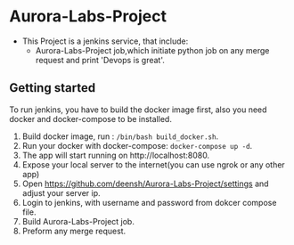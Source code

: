 # **Aurora-Labs-Project**

* This Project is a jenkins service, that include:
  * Aurora-Labs-Project job,which initiate python job on any merge request and print 'Devops is great'. 

  
## **Getting started**

To run jenkins, you have to build the docker image first, also you need docker and docker-compose to be installed.

1. Build docker image, run : `/bin/bash build_docker.sh`.
2. Run your docker with docker-compose: `docker-compose up -d`.
3. The app will start running on http://localhost:8080.
4. Expose your local server to the internet(you can use ngrok or any other app)
5. Open https://github.com/deensh/Aurora-Labs-Project/settings and adjust your server ip.
6. Login to jenkins, with username and password from dokcer compose file.
7. Build Aurora-Labs-Project job.
8. Preform any merge request.